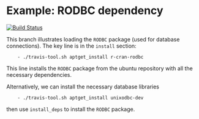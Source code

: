 Example: RODBC dependency
===========================
[![Build Status](https://travis-ci.org/csgillespie/travis-examples.png?branch=travis-RODBC2)](https://travis-ci.org/csgillespie/travis-examples)

This branch illustrates loading the `RODBC` package (used for database connections). The key line is in the `install` section:

```
    - ./travis-tool.sh aptget_install r-cran-rodbc
```

This line installs the `RODBC` package from the ubuntu repository with all the necessary dependencies. 

Alternatively, we can install the necessary database libraries

```
    - ./travis-tool.sh aptget_install unixodbc-dev
```
then use `install_deps` to install the `RODBC` package.

